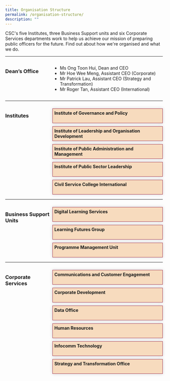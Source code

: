 ```yaml
---
title: Organisation Structure
permalink: /organisation-structure/
description: ""
---
```

<style>
.hidecontent {
	 display: none;
	
	}
	
	.Label_alignment {
	 padding-left:10px
	
	}
	
#myaccordion label {
	
	display: block;
	padding:5px;
	margin: 10px 0px 1px 0px;
	cursor: pointer;
	background: #f7dbbe;
	font-weight: bold ;
	transition: ease .5s;
	min-height:35px;
	border: 1px solid #9F2943;
	box-shadow: 0 0 10px #d4d4d4
	
	}
	
	#myaccordion label:hover{
		background :#F68B1F;
	  color: white;
	
	}
	
	.accordioncontent {
		/* box-shadow: 0px 0px 20px #d4d4d4; */
		padding: 10px 25px;
	  /* border: 1px solid #d4d4d4; */
	}
	
	#myaccordion input:checked + label + .accordioncontent{
	  display: block;
	  web-kit animation: fadeIn 0.5s ease-out;
		-moz-animation: fadeIn 0.5s ease-out;
	  -o-animation: fadeIn 0.5s ease-out;
		animation: fadeIn 0.5s ease-out;
	
	
	}
	
	@-webkit-keyframes fadeIn {
		0%{
		display: none;
		opacity: 0;
	}
	1%{
		display: block;
		opacity: 0;
	}
	100%{
		display:block;
		opacity: 0;
	}
	}
	
.grid-container {
	  display: grid;
	  grid-template-columns:  30% 70%;
	 
	}

	.header-left {
		text-align: left;
	
	
	}

	.Accordion-Paragraph {
	 font-size: 1em;
	
	}
	

</style>
<!-- Hello there this is a HTML comment-->

<p>CSC's five Institutes, three Business Support units and six Corporate Services departments work to help us achieve our mission of preparing public officers for the future. Find out about how we're organised and what we do.                         </p>

<hr>
<div class="grid-container">
<div class="grid-child-OS-1"><h3 class="header-left">Dean’s Office</h3></div>
<div class="grid-child-OS-2">
	<ul>
	<li>Ms Ong Toon Hui, Dean and CEO</li>
	<li>Mr Hoe Wee Meng, Assistant CEO (Corporate)</li>
	<li>Mr Patrick Lau, Assistant CEO (Strategy and Transformation)</li>
	<li>Mr Roger Tan, Assistant CEO (International)</li>

</ul>
</div>
</div>


<hr>
<div class="grid-container">
	<div class="grid-child-OS-1"><h3 class="header-left">Institutes</h3>
	</div>
	<div class="grid-child-OS-2">
		<div id="myaccordion">
			<input class="hidecontent" id="accordion1" type="checkbox">
			<label class="Label_alignment" for="accordion1">Institute of Governance and Policy</label>
		<div class="accordioncontent hidecontent">
			<p class="Accordion-Paragraph">Steward and advance public policy through research and training programmes,  with emphasis on the areas of governance, public economics and social policy.</p>
</div>
			<input class="hidecontent" id="accordion2" type="checkbox">
			<label class="Label_alignment" for="accordion2">Institute of Leadership and Organisation Development</label>
		<div class="accordioncontent hidecontent">
			<p class="Accordion-Paragraph">Develop leadership and organisation development (OD) capabilities through research, training and consultancy, so as to enable sustainable change and transformation in the Public Service.</p>
</div>
		<!-- Institute of Leadership and Organisation development accordian is above. Institute of Public Administration and Management accordian is below.-->
			<input class="hidecontent" id="accordion3" type="checkbox">
			<label class="Label_alignment" for="accordion3">Institute of Public Administration and Management</label>
		<div class="accordioncontent hidecontent">
			<p class="Accordion-Paragraph">Build capabilities in the areas of service management and delivery, strategic human resource management, public finance and law, public service foundational competencies and enforcement practices.</p>
</div>
<!-- Above is Institue of Public Administration and Management accordian. Below is the Institute of public sector leadership accordian.-->		
			<input class="hidecontent" id="accordion4" type="checkbox">
			<label class="Label_alignment" for="accordion4">Institute of Public Sector Leadership</label>
		<div class="accordioncontent hidecontent">
			<p class="Accordion-Paragraph">Develop a pipeline of public service leaders through a suite of milestone programmes focusing on leadership development, public governance and its ethos in Singapore.</p>
</div>
		<!-- Above is the Institute of public sectors leadership accordian. Below is the Civil Service College International accordian-->
			<input class="hidecontent" id="accordion5" type="checkbox">
			<label class="Label_alignment" for="accordion5">Civil Service College International</label>
		<div class="accordioncontent hidecontent">
			<p class="Accordion-Paragraph">Build strategic partnerships through the sharing of Singapore’s public service experience and best practices with the wider global community.</p>
</div>
		
 
 </div>
</div>
</div>
<hr>
<div class="grid-container">
	<div class="grid-child-OS-1">
		<h3 class="header-left">Business Support Units</h3>
	 </div>
<div class="grid-child-OS-2">
	<!-- Below here will be the 3 Business Support unit accordians-->
	<div id="myaccordion">
			<input class="hidecontent" id="accordion6" type="checkbox">
			<label class="Label_alignment" for="accordion6">Digital Learning Services</label>
		<div class="accordioncontent hidecontent">
			<p class="Accordion-Paragraph">Drive and enable digital learning for an integrated and seamless learning experience.</p>
     </div>
	<!-- Above is the Digital Learning Services Accordian. Below is the Learning Futures Group accordian.-->
	<input class="hidecontent" id="accordion7" type="checkbox">
	<label class="Label_alignment" for="accordion7">Learning Futures Group</label>
		<div class="accordioncontent hidecontent">
			<p class="Accordion-Paragraph">Nurture conditions for continual experimentation and innovation in learning design and technology.</p>
     </div>
	<!-- Above is the Learning Futures Group accordian. Below is the Programme Management Unit accordian. -->
			<input class="hidecontent" id="accordion8" type="checkbox">
			<label class="Label_alignment" for="accordion8">Programme Management Unit</label>
		<div class="accordioncontent hidecontent">
			<p class="Accordion-Paragraph">Partner institutes to provide end-to-end administrative and logistics support for training programmes and other forms of learning interventions so that learners enjoy a seamless experience in their learning journey.</p>
	  	</div>	
   </div>
	</div>
</div>
	

<hr>
<div class="grid-container">
	<div class="grid-child-OS-1">
		<h3>Corporate Services</h3>
  </div>
	  <div class="grid-child-OS-2">
	<div id="myaccordion">
  <input type="checkbox" id="accordion9" class="hidecontent">
  <label for="accordion9" class="Label_alignment">Communications and Customer Engagement</label>
  <div class="accordioncontent hidecontent">
    <p class="Accordion-Paragraph">Steward corporate identity and customer intelligence, as well as communication and customer engagement with public agencies and public officers.</p>
  </div>

  <input type="checkbox" id="accordion10" class="hidecontent">
  <label for="accordion10" class="Label_alignment">Corporate Development</label>
  <div class="accordioncontent hidecontent">
    <p class="Accordion-Paragraph">Manage finance and procurement functions, estate and administrative matters, and resource centre.</p>
  </div>

  <input type="checkbox" id="accordion11" class="hidecontent">
  <label for="accordion11" class="Label_alignment">Data Office</label>
  <div class="accordioncontent hidecontent">
    <p class="Accordion-Paragraph">Strengthen data infrastructure and expedite the growth of data capabilities.</p>
  </div>

  <input type="checkbox" id="accordion12" class="hidecontent">
  <label for="accordion12" class="Label_alignment">Human Resources</label>
  <div class="accordioncontent hidecontent">
    <p class="Accordion-Paragraph">Nurture engaged and committed staff, develop professional competencies, promote best HR practices, and maintain sound corporate governance.</p>
  </div>

  <input type="checkbox" id="accordion13" class="hidecontent">
  <label for="accordion13" class="Label_alignment">Infocomm Technology</label>
  <div class="accordioncontent hidecontent">
    <p class="Accordion-Paragraph">Develop technical infrastructure and harness digital technology to boost business efficiency and deliver good customer experience.</p>
  </div>

  <input type="checkbox" id="accordion14" class="hidecontent">
  <label for="accordion14" class="Label_alignment">Strategy and Transformation Office</label>
  <div class="accordioncontent hidecontent">
    <p class="Accordion-Paragraph">Develop transformation strategy and roadmap, monitor progress of key projects and ensure alignment of College's resources, including strategy, data, and business model.</p>
  </div>
</div>






















	
	
	
	
		
		
		
		
</div><!-- This div tag is for the grid-child-os-2-->

</div><!-- This div tag is for the grid-container corporate services.-->